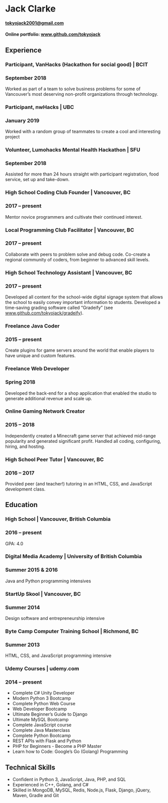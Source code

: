 # Jack Clarke

#### tokyojack2001@gmail.com
#### **Online portfolio:** www.github.com/tokyojack 

## Experience
### Participant, VanHacks (Hackathon for social good) | BCIT 
### September 2018

Worked as part of a team to solve business problems for some of 
Vancouver’s most deserving non-profit organizations through technology.

### Participant, nwHacks | UBC 
### January 2019

Worked with a random group of teammates to create
a cool and interesting project

### Volunteer, Lumohacks Mental Health Hackathon | SFU
### September 2018

Assisted for more than 24 hours straight with participant registration, 
food service, set up and take-down.

### High School Coding Club Founder | Vancouver, BC
### 2017 – present
Mentor novice programmers and cultivate their continued interest.

### Local Programming Club Facilitator | Vancouver, BC 
### 2017 – present
Collaborate with peers to problem solve and debug code. Co-create a regional
community of coders, from beginner to advanced skill levels.

### High School Technology Assistant | Vancouver, BC
### 2017 – present 
Developed all content for the school-wide digital signage system that allows the school
to easily convey important information to students. Developed a time-saving grading
software called “Gradeify” (see www.github.com/tokyojack/gradeify).

### Freelance Java Coder
### 2015 – present
Create plugins for game servers around the world that enable players to have unique
and custom features.

### Freelance Web Developer
### Spring 2018
Developed the back-end for a shop application that enabled the studio to generate
additional revenue and scale up.

### Online Gaming Network Creator
### 2015 – 2018
Independently created a Minecraft game server that achieved mid-range popularity
and generated significant profit. Handled all coding, configuring, hiring, and hosting. 

### High School Peer Tutor | Vancouver, BC
### 2016 – 2017
Provided peer (and teacher!) tutoring in an HTML, CSS, and JavaScript development
class.

## Education
### High School | Vancouver, British Columbia
### 2016 – present
GPA: 4.0

### Digital Media Academy | University of British Columbia 
### Summer 2015 & 2016
Java and Python programming intensives

### StartUp Skool | Vancouver, BC
### Summer 2014
Design software and entrepreneurship intensive

### Byte Camp Computer Training School | Richmond, BC
### Summer 2013
HTML, CSS, and JavaScript programming intensive

### Udemy Courses | udemy.com
### 2014 – present
 
* Complete C# Unity Developer 
* Modern Python 3 Bootcamp 
* Complete Python Web Course 
* Web Developer Bootcamp 
* Ultimate Beginner’s Guide to Django
* Ultimate MySQL Bootcamp
* Complete JavaScript course
* Complete Java Masterclass 
* Complete Python Bootcamp
* REST APIs with Flask and Python
* PHP for Beginners - Become a PHP Master
* Learn how to Code: Google’s Go (Golang) Programming


## Technical Skills
* Confident in Python 3, JavaScript, Java, PHP, and SQL
* Experienced in C++, Golang, and C#
* Skilled in MongoDB, MySQL, Redis, Node.js, Flask, Django, jQuery, Maven, Gradle and Git
